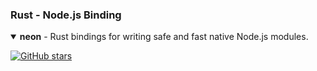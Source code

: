 ### Rust - Node.js Binding

<details open>
<summary><strong>neon</strong> - Rust bindings for writing safe and fast native Node.js modules.</summary>

[![GitHub stars](https://img.shields.io/github/stars/neon-bindings/neon?style=flat-square)](https://github.com/neon-bindings/neon)


</details>
